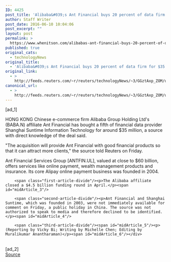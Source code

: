 ```yaml
---
ID: 4425
post_title: 'Alibaba&#039;s Ant Financial buys 20 percent of data firm for $35 million: source'
author: Staff Writer
post_date: 2016-06-10 10:04:06
post_excerpt: ""
layout: post
permalink: >
  https://www.whenitson.com/alibabas-ant-financial-buys-20-percent-of-data-firm-for-35-million-source/
published: true
original_cats:
  - technologyNews
original_title:
  - 'Alibaba&#039;s Ant Financial buys 20 percent of data firm for $35 million: source'
original_link:
  - >
    http://feeds.reuters.com/~r/reuters/technologyNews/~3/GGztAxp_ZOM/us-ant-financial-m-a-shanghai-suntime-idUSKCN0YW0Z9
canonical_url:
  - >
    http://feeds.reuters.com/~r/reuters/technologyNews/~3/GGztAxp_ZOM/us-ant-financial-m-a-shanghai-suntime-idUSKCN0YW0Z9
---
```

 [ad_1]
<br><div id="articleText">
<span id="midArticle_start"/>

<span class="focusParagraph" readability="5"><p><span class="articleLocation">HONG KONG</span> Chinese e-commerce firm Alibaba Group Holding Ltd's (<span id="symbol_BABA.N_0">BABA.N</span>) affiliate Ant Financial has bought a fifth of financial data provider Shanghai Suntime Information Technology for around $35 million, a source with direct knowledge of the deal said.</p></span><span id="midArticle_0"/><p>"The acquisition will provide Ant Financial with good financial products so that it can attract more clients," the source told Reuters on Friday.</p><span id="midArticle_1"/><p>Ant Financial Services Group [ANTFIN.UL], valued at close to $60 billion, offers services like online payment, wealth management products and insurance. Its core Alipay online payment business was founded in 2004.</p><span id="midArticle_2"/>
        
        <span class="first-article-divide"/><p>The Alibaba affiliate closed a $4.5 billion funding round in April.</p><span id="midArticle_3"/>
        
        <span class="second-article-divide"/><p>Ant Financial and Shanghai Suntime, which was founded in 2003, were not immediately available for comment on Friday, a public holiday in China. The source was not authorized to speak to media and therefore declined to be identified.</p><span id="midArticle_4"/>
        
        <span class="third-article-divide"/><span id="midArticle_5"/><p> (Reporting by Vicky Bi; Writing by Michelle Chen; Editing by Muralikumar Anantharaman)</p><span id="midArticle_6"/></div>
<br>[ad_2]
<br><a href="http://feeds.reuters.com/~r/reuters/technologyNews/~3/GGztAxp_ZOM/us-ant-financial-m-a-shanghai-suntime-idUSKCN0YW0Z9">Source </a>